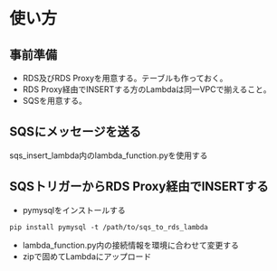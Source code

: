 # 使い方

## 事前準備

* RDS及びRDS Proxyを用意する。テーブルも作っておく。
* RDS Proxy経由でINSERTする方のLambdaは同一VPCで揃えること。
* SQSを用意する。

## SQSにメッセージを送る

sqs_insert_lambda内のlambda_function.pyを使用する

## SQSトリガーからRDS Proxy経由でINSERTする

* pymysqlをインストールする

```
pip install pymysql -t /path/to/sqs_to_rds_lambda
```

* lambda_function.py内の接続情報を環境に合わせて変更する
* zipで固めてLambdaにアップロード
